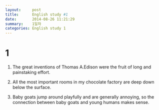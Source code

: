 ```yaml
---
layout:     post
title:      English study #1
date:       2014-08-26 11:21:29
summary:    1일차
categories: English study 1
---
```


# 1

1. The great inventions of Thomas A.Edison were the fruit of long and painstaking effort.

2. All the most important rooms in my chocolate factory are deep down below the surface.

3. Baby goats jump around playfully and are generally annoying, so the connection between baby goats and young humans
makes sense.
